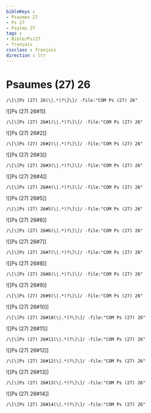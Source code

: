 ```yaml
---
bibleKeys : 
- Psaumes 27
- Ps 27
- Psalms 27
tags : 
- Bible/Ps/27
- français
cssclass : français
direction : ltr
---
```


# Psaumes (27) 26

```query
/\[\[Ps (27) 26(\|.*)?\]\]/ -file:"COM Ps (27) 26"
```



![[Ps (27) 26#1]]

```query
/\[\[Ps (27) 26#1(\|.*)?\]\]/ -file:"COM Ps (27) 26"
```

![[Ps (27) 26#2]]

```query
/\[\[Ps (27) 26#2(\|.*)?\]\]/ -file:"COM Ps (27) 26"
```

![[Ps (27) 26#3]]

```query
/\[\[Ps (27) 26#3(\|.*)?\]\]/ -file:"COM Ps (27) 26"
```

![[Ps (27) 26#4]]

```query
/\[\[Ps (27) 26#4(\|.*)?\]\]/ -file:"COM Ps (27) 26"
```

![[Ps (27) 26#5]]

```query
/\[\[Ps (27) 26#5(\|.*)?\]\]/ -file:"COM Ps (27) 26"
```

![[Ps (27) 26#6]]

```query
/\[\[Ps (27) 26#6(\|.*)?\]\]/ -file:"COM Ps (27) 26"
```

![[Ps (27) 26#7]]

```query
/\[\[Ps (27) 26#7(\|.*)?\]\]/ -file:"COM Ps (27) 26"
```

![[Ps (27) 26#8]]

```query
/\[\[Ps (27) 26#8(\|.*)?\]\]/ -file:"COM Ps (27) 26"
```

![[Ps (27) 26#9]]

```query
/\[\[Ps (27) 26#9(\|.*)?\]\]/ -file:"COM Ps (27) 26"
```

![[Ps (27) 26#10]]

```query
/\[\[Ps (27) 26#10(\|.*)?\]\]/ -file:"COM Ps (27) 26"
```

![[Ps (27) 26#11]]

```query
/\[\[Ps (27) 26#11(\|.*)?\]\]/ -file:"COM Ps (27) 26"
```

![[Ps (27) 26#12]]

```query
/\[\[Ps (27) 26#12(\|.*)?\]\]/ -file:"COM Ps (27) 26"
```

![[Ps (27) 26#13]]

```query
/\[\[Ps (27) 26#13(\|.*)?\]\]/ -file:"COM Ps (27) 26"
```

![[Ps (27) 26#14]]

```query
/\[\[Ps (27) 26#14(\|.*)?\]\]/ -file:"COM Ps (27) 26"
```


